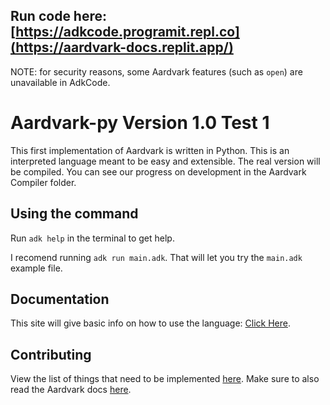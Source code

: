 ## Run code here: [https://adkcode.programit.repl.co](https://aardvark-docs.replit.app/)
NOTE: for security reasons, some Aardvark features (such as `open`) are unavailable in AdkCode.


# Aardvark-py Version 1.0 Test 1
This first implementation of Aardvark is written in Python. 
This is an interpreted language meant to be easy and extensible.
The real version will be compiled. You can see our progress on development in the Aardvark Compiler folder.

## Using the command
Run `adk help` in the terminal to get help.

I recomend running `adk run main.adk`.
That will let you try the `main.adk` example file.

## Documentation
This site will give basic info on how to use the language: [Click Here](https://Aardvark-Docs.programit.repl.co).

## Contributing 
View the list of things that need to be implemented [here](https://github.com/orgs/Aardvark-team/projects/3).
Make sure to also read the Aardvark docs [here](https://aardvark-docs.programit.repl.co).
